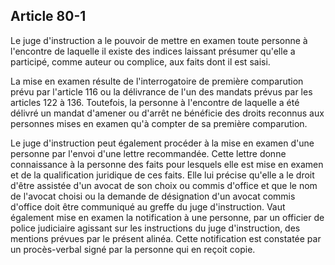 Article 80-1
----
Le juge d'instruction a le pouvoir de mettre en examen toute personne à
l'encontre de laquelle il existe des indices laissant présumer qu'elle a
participé, comme auteur ou complice, aux faits dont il est saisi.

La mise en examen résulte de l'interrogatoire de première comparution prévu par
l'article 116 ou la délivrance de l'un des mandats prévus par les articles 122 à
136. Toutefois, la personne à l'encontre de laquelle a été délivré un mandat
d'amener ou d'arrêt ne bénéficie des droits reconnus aux personnes mises en
examen qu'à compter de sa première comparution.

Le juge d'instruction peut également procéder à la mise en examen d'une personne
par l'envoi d'une lettre recommandée. Cette lettre donne connaissance à la
personne des faits pour lesquels elle est mise en examen et de la qualification
juridique de ces faits. Elle lui précise qu'elle a le droit d'être assistée d'un
avocat de son choix ou commis d'office et que le nom de l'avocat choisi ou la
demande de désignation d'un avocat commis d'office doit être communiqué au
greffe du juge d'instruction. Vaut également mise en examen la notification à
une personne, par un officier de police judiciaire agissant sur les instructions
du juge d'instruction, des mentions prévues par le présent alinéa. Cette
notification est constatée par un procès-verbal signé par la personne qui en
reçoit copie.
